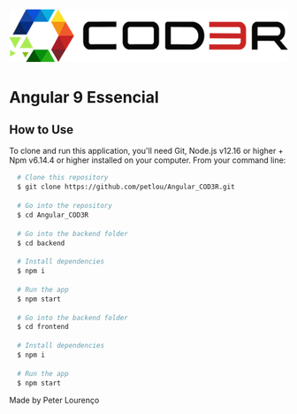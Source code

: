 <h1 align="center">
    <img alt="Cod3r" src="./frontend/src/assets/img/logo.png" />
</h1>

# Angular 9 Essencial

## How to Use

To clone and run this application, you'll need Git, Node.js v12.16 or higher + Npm v6.14.4 or higher installed on your computer. From your command line:

```bash
  # Clone this repository
  $ git clone https://github.com/petlou/Angular_COD3R.git

  # Go into the repository
  $ cd Angular_COD3R

  # Go into the backend folder
  $ cd backend

  # Install dependencies
  $ npm i

  # Run the app
  $ npm start

  # Go into the backend folder
  $ cd frontend

  # Install dependencies
  $ npm i

  # Run the app
  $ npm start
```

Made by Peter Lourenço